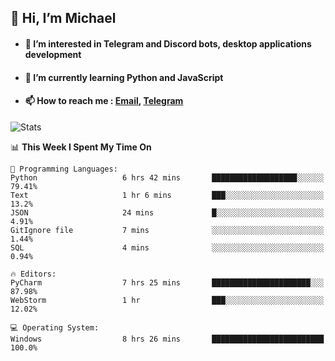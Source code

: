## 👋 Hi, I’m Michael
- #### 👀 I’m interested in Telegram and Discord bots, desktop applications development
- #### 🌱 I’m currently learning Python and JavaScript
- #### 📫 How to reach me : [Email](mailto:misha@kurapov.ru), [Telegram](https://t.me/mickr7)

![Stats](https://github-readme-stats.vercel.app/api?username=krpff&show_icons=true&theme=github_dark&hide_border=true&hide=issues&count_private=true&layout=compact)


<!--START_SECTION:waka-->
📊 **This Week I Spent My Time On** 

```text
💬 Programming Languages: 
Python                   6 hrs 42 mins       ███████████████████░░░░░░   79.41% 
Text                     1 hr 6 mins         ███░░░░░░░░░░░░░░░░░░░░░░   13.2% 
JSON                     24 mins             █░░░░░░░░░░░░░░░░░░░░░░░░   4.91% 
GitIgnore file           7 mins              ░░░░░░░░░░░░░░░░░░░░░░░░░   1.44% 
SQL                      4 mins              ░░░░░░░░░░░░░░░░░░░░░░░░░   0.94%

🔥 Editors: 
PyCharm                  7 hrs 25 mins       ██████████████████████░░░   87.98% 
WebStorm                 1 hr                ███░░░░░░░░░░░░░░░░░░░░░░   12.02%

💻 Operating System: 
Windows                  8 hrs 26 mins       █████████████████████████   100.0%

```


<!--END_SECTION:waka-->
